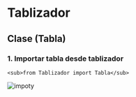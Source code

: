# Tablizador

## Clase (Tabla)
  ### 1. Importar tabla desde tablizador
    <sub>from Tablizador import Tabla</sub>
![impoty](https://user-images.githubusercontent.com/96015392/210016124-32c89858-82ea-48b0-9350-441e03801561.PNG)
